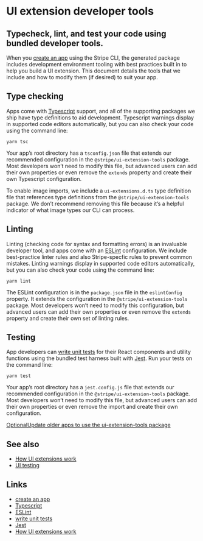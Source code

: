 # UI extension developer tools

## Typecheck, lint, and test your code using bundled developer tools.

When you [create an app](https://docs.stripe.com/stripe-apps/create-app) using
the Stripe CLI, the generated package includes development environment tooling
with best practices built in to help you build a UI extension. This document
details the tools that we include and how to modify them (if desired) to suit
your app.

## Type checking

Apps come with [Typescript](https://www.typescriptlang.org/) support, and all of
the supporting packages we ship have type definitions to aid development.
Typescript warnings display in supported code editors automatically, but you can
also check your code using the command line:

```
yarn tsc
```

Your app’s root directory has a `tsconfig.json` file that extends our
recommended configuration in the `@stripe/ui-extension-tools` package. Most
developers won’t need to modify this file, but advanced users can add their own
properties or even remove the `extends` property and create their own Typescript
configuration.

To enable image imports, we include a `ui-extensions.d.ts` type definition file
that references type definitions from the `@stripe/ui-extension-tools` package.
We don’t recommend removing this file because it’s a helpful indicator of what
image types our CLI can process.

## Linting

Linting (checking code for syntax and formatting errors) is an invaluable
developer tool, and apps come with an [ESLint](https://eslint.org/)
configuration. We include best-practice linter rules and also Stripe-specfic
rules to prevent common mistakes. Linting warnings display in supported code
editors automatically, but you can also check your code using the command line:

```
yarn lint
```

The ESLint configuration is in the `package.json` file in the `eslintConfig`
property. It extends the configuration in the `@stripe/ui-extension-tools`
package. Most developers won’t need to modify this configuration, but advanced
users can add their own properties or even remove the `extends` property and
create their own set of linting rules.

## Testing

App developers can [write unit
tests](https://docs.stripe.com/stripe-apps/ui-testing) for their React
components and utility functions using the bundled test harness built with
[Jest](https://jestjs.io/). Run your tests on the command line:

```
yarn test
```

Your app’s root directory has a `jest.config.js` file that extends our
recommended configuration in the `@stripe/ui-extension-tools` package. Most
developers won’t need to modify this file, but advanced users can add their own
properties or even remove the import and create their own configuration.

[OptionalUpdate older apps to use the ui-extension-tools
package](https://docs.stripe.com/stripe-apps/ui-extension-developer-tools#migrating-ui-extension-tools)
## See also

- [How UI extensions
work](https://docs.stripe.com/stripe-apps/how-ui-extensions-work)
- [UI testing](https://docs.stripe.com/stripe-apps/ui-testing)

## Links

- [create an app](https://docs.stripe.com/stripe-apps/create-app)
- [Typescript](https://www.typescriptlang.org)
- [ESLint](https://eslint.org)
- [write unit tests](https://docs.stripe.com/stripe-apps/ui-testing)
- [Jest](https://jestjs.io)
- [How UI extensions
work](https://docs.stripe.com/stripe-apps/how-ui-extensions-work)